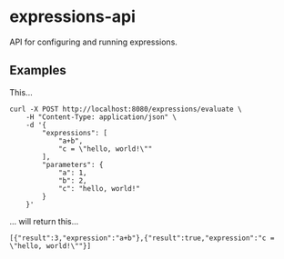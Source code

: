 # expressions-api
API for configuring and running expressions.

## Examples

This...

    curl -X POST http://localhost:8080/expressions/evaluate \
        -H "Content-Type: application/json" \
        -d '{
            "expressions": [
                "a+b",
                "c = \"hello, world!\""
            ],
            "parameters": {
                "a": 1,
                "b": 2,
                "c": "hello, world!"
            }
        }'

... will return this...

    [{"result":3,"expression":"a+b"},{"result":true,"expression":"c = \"hello, world!\""}]